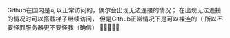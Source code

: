 Github在国内是可以正常访问的，偶尔会出现无法连接的情况；
在出现无法连接的情况时可以搭载梯子继续访问，
但是Github正常情况下是可以裸连的（
所以不要怪罪服务器更不要怪我（确信）
🥺🥺🥺🥺🥺
